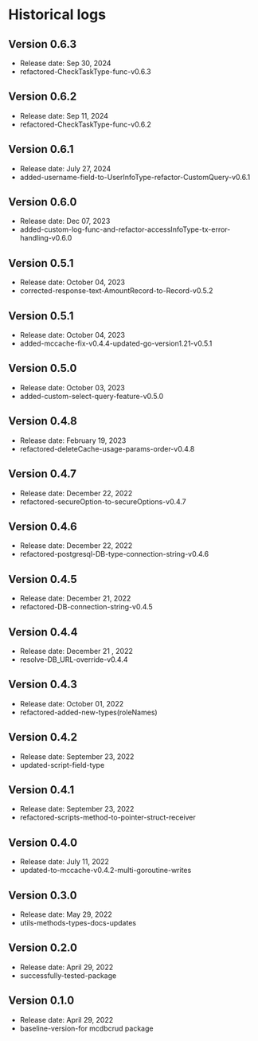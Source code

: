 # Historical logs

## Version 0.6.3

- Release date: Sep 30, 2024
- refactored-CheckTaskType-func-v0.6.3

## Version 0.6.2

- Release date: Sep 11, 2024
- refactored-CheckTaskType-func-v0.6.2

## Version 0.6.1

- Release date: July 27, 2024
- added-username-field-to-UserInfoType-refactor-CustomQuery-v0.6.1

## Version 0.6.0

- Release date: Dec 07, 2023
- added-custom-log-func-and-refactor-accessInfoType-tx-error-handling-v0.6.0

## Version 0.5.1

- Release date: October 04, 2023
- corrected-response-text-AmountRecord-to-Record-v0.5.2

## Version 0.5.1

- Release date: October 04, 2023
- added-mccache-fix-v0.4.4-updated-go-version1.21-v0.5.1

## Version 0.5.0

- Release date: October 03, 2023
- added-custom-select-query-feature-v0.5.0

## Version 0.4.8

- Release date: February 19, 2023
- refactored-deleteCache-usage-params-order-v0.4.8

## Version 0.4.7

- Release date: December 22, 2022
- refactored-secureOption-to-secureOptions-v0.4.7

## Version 0.4.6

- Release date: December 22, 2022
- refactored-postgresql-DB-type-connection-string-v0.4.6

## Version 0.4.5

- Release date: December 21, 2022
- refactored-DB-connection-string-v0.4.5

## Version 0.4.4

- Release date: December 21 , 2022
- resolve-DB_URL-override-v0.4.4

## Version 0.4.3

- Release date: October 01, 2022
- refactored-added-new-types(roleNames)

## Version 0.4.2

- Release date: September 23, 2022
- updated-script-field-type

## Version 0.4.1

- Release date: September 23, 2022
- refactored-scripts-method-to-pointer-struct-receiver


## Version 0.4.0

- Release date: July 11, 2022
- updated-to-mccache-v0.4.2-multi-goroutine-writes

## Version 0.3.0

- Release date: May 29, 2022
- utils-methods-types-docs-updates

## Version 0.2.0

- Release date: April 29, 2022
- successfully-tested-package

## Version 0.1.0

- Release date: April 29, 2022
- baseline-version-for mcdbcrud package
